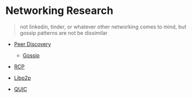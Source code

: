 # Networking Research
> not linkedin, tinder, or whatever other networking comes to mind, but gossip patterns are not be dissimilar

* [Peer Discovery]()
    * [Gossip]()

* [RCP]()
* [Libp2p]()
* [QUIC]()